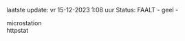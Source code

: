 laatste update: 
vr 15-12-2023  1:08   uur 
Status: FAALT - geel - 
<div class="service Y">microstation</div><div class="service G">httpstat</div>